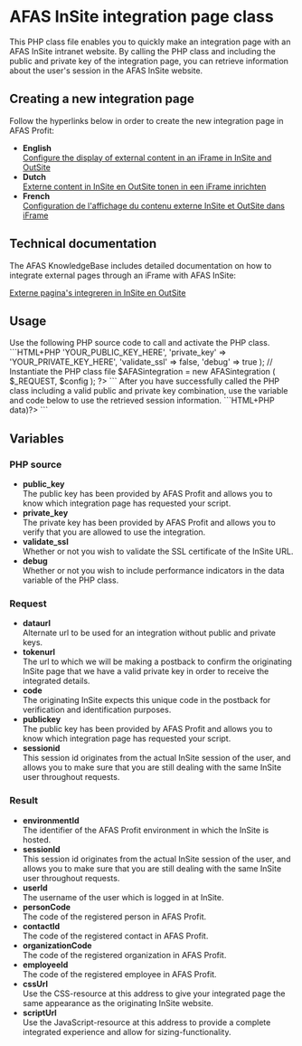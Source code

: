 <h1>AFAS InSite integration page class</h1>

This PHP class file enables you to quickly make an integration page with an AFAS InSite intranet website. By calling the PHP class and including the public and private key of the integration page, you can retrieve information about the user's session in the AFAS InSite website.

<h2>Creating a new integration page</h2>
<p>Follow the hyperlinks below in order to create the new integration page in AFAS Profit:</p>
<ul>
<li><strong>English</strong><br /><a href="https://static-kb.afas.nl/datafiles/help/2_9_6/SE/EN/index.htm#Ins_Config_Site_iFrame_1.htm" title="Configure the display of external content in an iFrame in InSite and OutSite">Configure the display of external content in an iFrame in InSite and OutSite</a></li>
<li><strong>Dutch</strong><br /><a href="https://static-kb.afas.nl/datafiles/help/2_9_6/SE/NL/index.htm#Ins_Config_Site_iFrame_1.htm" title="Externe content in InSite en OutSite tonen in een iFrame inrichten">Externe content in InSite en OutSite tonen in een iFrame inrichten</a></li>
<li><strong>French</strong><br /><a href="https://static-kb.afas.nl/datafiles/help/2_9_6/SE/FR/index.htm#Ins_Config_Site_iFrame_1.htm" title="Configuration de l'affichage du contenu externe InSite et OutSite dans iFrame">Configuration de l'affichage du contenu externe InSite et OutSite dans iFrame</a></li>
</ul>

<h2>Technical documentation</h2>
<p>The AFAS KnowledgeBase includes detailed documentation on how to integrate external pages through an iFrame with AFAS InSite:</p>
<a href="http://profitdownload.afas.nl/download/help_docs/Partner_documentatie_integratie-pagina's_InSite_en_OutSite.pdf" title="Externe pagina's integreren in InSite en OutSite">Externe pagina's integreren in InSite en OutSite</a>

<h2>Usage</h2>
Use the following PHP source code to call and activate the PHP class.
```HTML+PHP
<?php
// Include the PHP class file
include_once ('class.afasintegration.php');
// Prepare the configuration variable
$config = array (
		'public_key' => 'YOUR_PUBLIC_KEY_HERE',
		'private_key' => 'YOUR_PRIVATE_KEY_HERE',
		'validate_ssl' => false,
		'debug' => true
);
// Instantiate the PHP class file
$AFASintegration = new AFASintegration ( $_REQUEST, $config );
?>
```
After you have successfully called the PHP class including a valid public and private key combination, use the variable and code below to use the retrieved session information.
```HTML+PHP
<?php var_dump($AFASintegration->data)?>
```

<h2>Variables</h2>
<h3>PHP source</h3>
<ul>
	<li><strong>public_key</strong><br>The public key has been
		provided by AFAS Profit and allows you to know which integration
		page has requested your script.</li>
	<li><strong>private_key</strong><br>The private key has been
		provided by AFAS Profit and allows you to verify that you are
		allowed to use the integration.</li>
	<li><strong>validate_ssl</strong><br>Whether or not you wish to
		validate the SSL certificate of the InSite URL.</li>
	<li><strong>debug</strong><br>Whether or not you wish to include
		performance indicators in the data variable of the PHP class.</li>
</ul>
<h3>Request</h3>
<ul>
	<li><strong>dataurl</strong><br>Alternate url to be used for an
		integration without public and private keys.</li>
	<li><strong>tokenurl</strong><br>The url to which we will be
		making a postback to confirm the originating InSite page that we
		have a valid private key in order to receive the integrated
		details.</li>
	<li><strong>code</strong><br>The originating InSite expects this
		unique code in the postback for verification and identification
		purposes.</li>
	<li><strong>publickey</strong><br>The public key has been
		provided by AFAS Profit and allows you to know which integration
		page has requested your script.</li>
	<li><strong>sessionid</strong><br>This session id originates from
		the actual InSite session of the user, and allows you to make sure
		that you are still dealing with the same InSite user throughout
		requests.</li>
</ul>
<h3>Result</h3>
<ul>
	<li><strong>environmentId</strong><br>The identifier of the AFAS
		Profit environment in which the InSite is hosted.</li>
	<li><strong>sessionId</strong><br>This session id originates from
		the actual InSite session of the user, and allows you to make sure
		that you are still dealing with the same InSite user throughout
		requests.</li>
	<li><strong>userId</strong><br>The username of the user which is
		logged in at InSite.</li>
	<li><strong>personCode</strong><br>The code of the registered
		person in AFAS Profit.</li>
	<li><strong>contactId</strong><br>The code of the registered
		contact in AFAS Profit.</li>
	<li><strong>organizationCode</strong><br>The code of the
		registered organization in AFAS Profit.</li>
	<li><strong>employeeId</strong><br>The code of the registered
		employee in AFAS Profit.</li>
	<li><strong>cssUrl</strong><br>Use the CSS-resource at this
		address to give your integrated page the same appearance as the
		originating InSite website.</li>
	<li><strong>scriptUrl</strong><br>Use the JavaScript-resource at
		this address to provide a complete integrated experience and allow
		for sizing-functionality.</li>
</ul>
